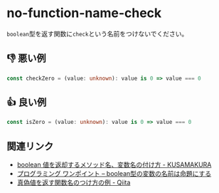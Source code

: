 # no-function-name-check

`boolean`型を返す関数に`check`という名前をつけないでください。

## :thumbsdown: 悪い例

```ts
const checkZero = (value: unknown): value is 0 => value === 0
```

## :thumbsup: 良い例

```ts
const isZero = (value: unknown): value is 0 => value === 0
```

## 関連リンク

- [boolean 値を返却するメソッド名、変数名の付け方 - KUSAMAKURA](https://kusamakura.hatenablog.com/entry/2016/03/03/boolean_%E5%80%A4%E3%82%92%E8%BF%94%E5%8D%B4%E3%81%99%E3%82%8B%E3%83%A1%E3%82%BD%E3%83%83%E3%83%89%E5%90%8D%E3%80%81%E5%A4%89%E6%95%B0%E5%90%8D%E3%81%AE%E4%BB%98%E3%81%91%E6%96%B9)
- [プログラミング ワンポイント – boolean型の変数の名前は命題にする](https://www.dcom-web.co.jp/blog/2016/0601)
- [真偽値を返す関数名のつけ方の例 - Qiita](https://qiita.com/munieru_jp/items/f66026060b7b5f0c3cbf)
